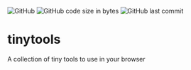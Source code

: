 ![GitHub](https://img.shields.io/github/license/mshmoustafa/tinytools?style=plastic)
![GitHub code size in bytes](https://img.shields.io/github/languages/code-size/mshmoustafa/tinytools?style=plastic)
![GitHub last commit](https://img.shields.io/github/last-commit/mshmoustafa/tinytools?style=plastic)

# tinytools
A collection of tiny tools to use in your browser
